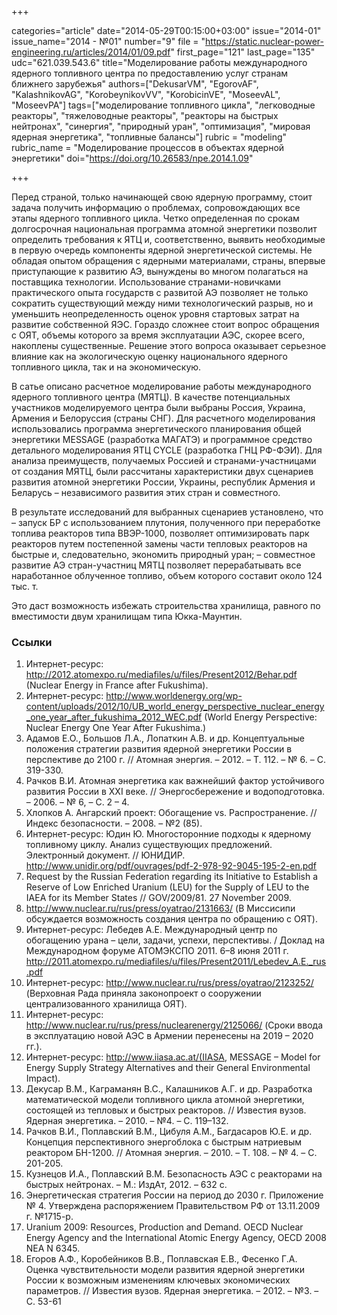 +++

categories="article"
date="2014-05-29T00:15:00+03:00"
issue="2014-01"
issue_name="2014 - №01"
number="9"
file = "https://static.nuclear-power-engineering.ru/articles/2014/01/09.pdf"
first_page="121"
last_page="135"
udc="621.039.543.6"
title="Моделирование работы международного ядерного топливного центра по предоставлению услуг странам ближнего зарубежья"
authors=["DekusarVM", "EgorovAF", "KalashnikovAG", "KorobeynikovVV", "KorobicinVE", "MoseevAL", "MoseevPA"]
tags=["моделирование топливного цикла", "легководные реакторы", "тяжеловодные реакторы", "реакторы на быстрых нейтронах", "синергия", "природный уран", "оптимизация", "мировая ядерная энергетика", "топливные балансы"]
rubric = "modeling"
rubric_name = "Моделирование процессов в объектах ядерной энергетики"
doi="https://doi.org/10.26583/npe.2014.1.09"

+++

Перед страной, только начинающей свою ядерную программу, стоит задача получить информацию о проблемах, сопровождающих все этапы ядерного топливного цикла. Четко определенная по срокам долгосрочная национальная программа атомной энергетики позволит определить требования к ЯТЦ и, соответственно, выявить необходимые в первую очередь компоненты ядерной энергетической системы. Не обладая опытом обращения с ядерными материалами, страны, впервые приступающие к развитию АЭ, вынуждены во многом полагаться на поставщика технологии. Использование странами-новичками практического опыта государств с развитой АЭ позволяет не только сократить существующий между ними технологический разрыв, но и уменьшить неопределенность оценок уровня стартовых затрат на развитие собственной ЯЭС. Гораздо сложнее стоит вопрос обращения с ОЯТ, объемы которого за время эксплуатации АЭС, скорее всего, накоплены существенные. Решение этого вопроса оказывает серьезное влияние как на экологическую оценку национального ядерного топливного цикла, так и на экономическую.

В сатье описано расчетное моделирование работы международного ядерного топливного центра (МЯТЦ). В качестве потенциальных участников моделируемого центра были выбраны Россия, Украина, Армения и Белоруссия (страны СНГ). Для расчетного моделирования использовались программа энергетического планирования общей энергетики MESSAGE (разработка МАГАТЭ) и программное средство детального моделирования ЯТЦ CYCLE (разработка ГНЦ РФ-ФЭИ). Для анализа преимуществ, получаемых Россией и странами-участницами от создания МЯТЦ, были рассчитаны характеристики двух сценариев развития атомной энергетики России, Украины, республик Армения и Беларусь – независимого развития этих стран и совместного.

В результате исследований для выбранных сценариев установлено, что 
– запуск БР с использованием плутония, полученного при переработке топлива реакторов типа ВВЭР-1000, позволяет оптимизировать парк реакторов путем постепенной замены части тепловых реакторов на быстрые и, следовательно, экономить природный уран; 
– совместное развитие АЭ стран-участниц МЯТЦ позволяет перерабатывать все наработанное облученное топливо, объем которого составит около 124 тыс. т.

Это даст возможность избежать строительства хранилища, равного по вместимости двум хранилищам типа Юкка-Маунтин.

### Ссылки

1. Интернет-ресурс: http://2012.atomexpo.ru/mediafiles/u/files/Present2012/Behar.pdf (Nuclear Energy in France after Fukushima).
2. Интернет-ресурс: http://www.worldenergy.org/wp-content/uploads/2012/10/UB_world_energy_perspective_nuclear_energy_one_year_after_fukushima_2012_WEC.pdf (World Energy Perspective: Nuclear Energy One Year After Fukushima.)
3. Адамов Е.О., Большов Л.А., Лопаткин А.В. и др. Концептуальные положения стратегии развития ядерной энергетики России в перспективе до 2100 г. // Атомная энергия. – 2012. – Т. 112. – № 6. – С. 319-330.
4. Рачков В.И. Атомная энергетика как важнейший фактор устойчивого развития России в XXI веке. // Энергосбережение и водоподготовка. – 2006. – № 6, – С. 2 – 4.
5. Хлопков А. Ангарский проект: Обогащение vs. Распространение. // Индекс безопасности. – 2008. – №2 (85).
6. Интернет-ресурс: Юдин Ю. Многосторонние подходы к ядерному топливному циклу. Анализ существующих предложений. Электронный документ. // ЮНИДИР. http://www.unidir.org/pdf/ouvrages/pdf-2-978-92-9045-195-2-en.pdf
7. Request by the Russian Federation regarding its Initiative to Establish a Reserve of Low Enriched Uranium (LEU) for the Supply of LEU to the IAEA for its Member States // GOV/2009/81. 27 November 2009.
8. http://www.nuclear.ru/rus/press/oyatrao/2131663/ (В Миссисипи обсуждается возможность создания центра по обращению с ОЯТ).
9. Интернет-ресурс: Лебедев А.Е. Международный центр по обогащению урана – цели, задачи, успехи, перспективы. / Доклад на Международном форуме АТОМЭКСПО 2011. 6–8 июня 2011 г. http://2011.atomexpo.ru/mediafiles/u/files/Present2011/Lebedev_A.E._rus.pdf
10. Интернет-ресурс: http://www.nuclear.ru/rus/press/oyatrao/2123252/ (Верховная Рада приняла законопроект о сооружении централизованного хранилища ОЯТ).
11. Интернет-ресурс: http://www.nuclear.ru/rus/press/nuclearenergy/2125066/ (Сроки ввода в эксплуатацию новой АЭС в Армении перенесены на 2019 – 2020 гг.).
12. Интернет-ресурс: http://www.iiasa.ac.at/(IIASA, MESSAGE – Model for Energy Supply Strategy Alternatives and their General Environmental Impact).
13. Декусар В.М., Каграманян В.С., Калашников А.Г. и др. Разработка математической модели топливного цикла атомной энергетики, состоящей из тепловых и быстрых реакторов. // Известия вузов. Ядерная энергетика. – 2010. – №4. – С. 119–132.
14. Рачков В.И., Поплавский В.М., Цибуля А.М., Багдасаров Ю.Е. и др. Концепция перспективного энергоблока с быстрым натриевым реактором БН-1200. // Атомная энергия. – 2010. – Т. 108. – № 4. – С. 201-205.
15. Кузнецов И.А., Поплавский В.М. Безопасность АЭС с реакторами на быстрых нейтронах. – М.: ИздАт, 2012. – 632 с.
16. Энергетическая стратегия России на период до 2030 г. Приложение № 4. Утверждена распоряжением Правительством РФ от 13.11.2009 г. №1715-р.
17. Uranium 2009: Resources, Production and Demand. OECD Nuclear Energy Agency and the International Atomic Energy Agency, OECD 2008 NEA N 6345.
18. Егоров А.Ф., Коробейников В.В., Поплавская Е.В., Фесенко Г.А. Оценка чувствительности модели развития ядерной энергетики России к возможным изменениям ключевых экономических параметров. // Известия вузов. Ядерная энергетика. – 2012. – №3. – С. 53-61